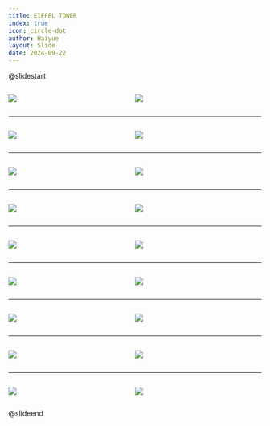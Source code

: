 ```yaml
---
title: EIFFEL TOWER
index: true
icon: circle-dot
author: Haiyue
layout: Slide
date: 2024-09-22
---
```

 
@slidestart

<div style="display:flex">
<div style="flex:1">

![](https://raw.githubusercontent.com/yclord/reading/refs/heads/master/english/Level-L/EIFFEL%20TOWER/001.webp)
</div>
<div style="flex:1">

![](https://raw.githubusercontent.com/yclord/reading/refs/heads/master/english/Level-L/EIFFEL%20TOWER/002.webp)
</div>
</div>

---

<div style="display:flex">
<div style="flex:1">

![](https://raw.githubusercontent.com/yclord/reading/refs/heads/master/english/Level-L/EIFFEL%20TOWER/003.webp)
</div>
<div style="flex:1">

![](https://raw.githubusercontent.com/yclord/reading/refs/heads/master/english/Level-L/EIFFEL%20TOWER/004.webp)
</div>
</div>

---

<div style="display:flex">
<div style="flex:1">

![](https://raw.githubusercontent.com/yclord/reading/refs/heads/master/english/Level-L/EIFFEL%20TOWER/005.webp)
</div>
<div style="flex:1">

![](https://raw.githubusercontent.com/yclord/reading/refs/heads/master/english/Level-L/EIFFEL%20TOWER/006.webp)
</div>
</div>

---

<div style="display:flex">
<div style="flex:1">

![](https://raw.githubusercontent.com/yclord/reading/refs/heads/master/english/Level-L/EIFFEL%20TOWER/007.webp)
</div>
<div style="flex:1">

![](https://raw.githubusercontent.com/yclord/reading/refs/heads/master/english/Level-L/EIFFEL%20TOWER/008.webp)
</div>
</div>

---

<div style="display:flex">
<div style="flex:1">

![](https://raw.githubusercontent.com/yclord/reading/refs/heads/master/english/Level-L/EIFFEL%20TOWER/009.webp)
</div>
<div style="flex:1">

![](https://raw.githubusercontent.com/yclord/reading/refs/heads/master/english/Level-L/EIFFEL%20TOWER/010.webp)
</div>
</div>

---

<div style="display:flex">
<div style="flex:1">

![](https://raw.githubusercontent.com/yclord/reading/refs/heads/master/english/Level-L/EIFFEL%20TOWER/011.webp)
</div>
<div style="flex:1">

![](https://raw.githubusercontent.com/yclord/reading/refs/heads/master/english/Level-L/EIFFEL%20TOWER/012.webp)
</div>
</div>

---

<div style="display:flex">
<div style="flex:1">

![](https://raw.githubusercontent.com/yclord/reading/refs/heads/master/english/Level-L/EIFFEL%20TOWER/013.webp)
</div>
<div style="flex:1">

![](https://raw.githubusercontent.com/yclord/reading/refs/heads/master/english/Level-L/EIFFEL%20TOWER/014.webp)
</div>
</div>

---

<div style="display:flex">
<div style="flex:1">

![](https://raw.githubusercontent.com/yclord/reading/refs/heads/master/english/Level-L/EIFFEL%20TOWER/015.webp)
</div>
<div style="flex:1">

![](https://raw.githubusercontent.com/yclord/reading/refs/heads/master/english/Level-L/EIFFEL%20TOWER/016.webp)
</div>
</div>

---

<div style="display:flex">
<div style="flex:1">

![](https://raw.githubusercontent.com/yclord/reading/refs/heads/master/english/Level-L/EIFFEL%20TOWER/017.webp)
</div>
<div style="flex:1">

![](https://raw.githubusercontent.com/yclord/reading/refs/heads/master/english/Level-L/EIFFEL%20TOWER/018.webp)
</div>
</div>

@slideend